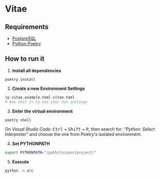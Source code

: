 # Vitae

## Requirements

- [PostgreSQL](https://www.postgresql.org/)
- [Python Poetry](https://python-poetry.org/)

## How to run it

1. **Install all dependencies**

```
poetry install
```

2. **Create a new Environment Settings**
    

```bash
cp vitae.example.toml vitae.toml
# Now edit it to use your own settings
```

3. **Enter the virtual environment**

```bash
poetry shell
```

On *Visual Studio Code*: <kbd>Ctrl</kbd> + <kbd>Shift</kbd> + <kbd>P</kbd>,
then search for: *"Python: Select Interpreter"* and choose the one from Poetry's isolated environment.

4. **Set PYTHONPATH**


```bash
export PYTHONPATH="/path/to/your/project/"
```

5. **Execute**

```bash
python -m src
```
